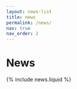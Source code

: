 ```yaml
---
layout: news-list
title: news
permalink: /news/
nav: true
nav_order: 2
---
```


# News

{% include news.liquid %}
